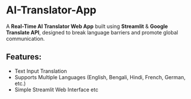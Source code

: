 
#  AI-Translator-App

A **Real-Time AI Translator Web App** built using **Streamlit** & **Google Translate API**, designed to break language barriers and promote global communication.
##  Features:
-  Text Input Translation
-  Supports Multiple Languages (English, Bengali, Hindi, French, German, etc.)
-  Simple Streamlit Web Interface etc 
